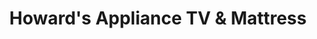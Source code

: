 ---
title: "Howard's Appliance TV & Mattress"
url: /riverside/howards-appliance-tv-und-mattress/
shop: Haushaltsgeräte
---